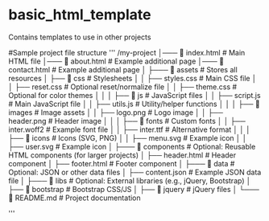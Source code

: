 # basic_html_template
Contains templates to use in other projects

#Sample project file structure
'''
/my-project
│─── 📄 index.html            # Main HTML file
│─── 📄 about.html            # Example additional page
│─── 📄 contact.html          # Example additional page
│
├─── 📂 assets                # Stores all resources
│    ├── 📂 css               # Stylesheets
│    │   ├── styles.css       # Main CSS file
│    │   ├── reset.css        # Optional reset/normalize file
│    │   ├── theme.css        # Optional for color themes
│    │
│    ├── 📂 js                # JavaScript files
│    │   ├── script.js        # Main JavaScript file
│    │   ├── utils.js         # Utility/helper functions
│    │
│    ├── 📂 images            # Image assets
│    │   ├── logo.png         # Logo image
│    │   ├── header.png       # Header image
│    │
│    ├── 📂 fonts             # Custom fonts
│    │   ├── inter.woff2      # Example font file
│    │   ├── inter.ttf        # Alternative format
│    │
│    ├── 📂 icons             # Icons (SVG, PNG)
│    │   ├── menu.svg         # Example icon
│    │   ├── user.svg         # Example icon
│
├─── 📂 components            # Optional: Reusable HTML components (for larger projects)
│    ├── header.html          # Header component
│    ├── footer.html          # Footer component
│
├─── 📂 data                  # Optional: JSON or other data files
│    ├── content.json         # Example JSON data file
│
├─── 📂 libs                  # Optional: External libraries (e.g., jQuery, Bootstrap)
│    ├── 📂 bootstrap         # Bootstrap CSS/JS
│    ├── 📂 jquery            # jQuery files
│
└─── 📄 README.md             # Project documentation

'''
